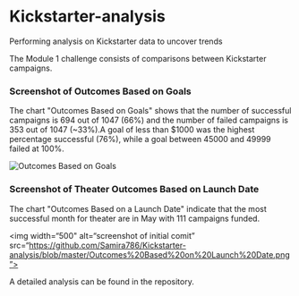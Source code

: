 # Kickstarter-analysis
Performing analysis on Kickstarter data to uncover trends

The Module 1 challenge consists of comparisons between Kickstarter campaigns.

### Screenshot of Outcomes Based on Goals

The chart "Outcomes Based on Goals" shows that the number of successful campaigns is 694 out of 1047 (66%) and the number of failed campaigns is 353 out of 1047 (~33%).A goal of less than $1000 was the highest percentage successful (76%), while a goal between 45000 and 49999 failed at 100%.

![Outcomes Based on Goals](https://github.com/Samira786/Kickstarter-analysis/blob/master/Outcomes%20Based%20on%20Goals.png”)

### Screenshot of Theater Outcomes Based on Launch Date

The chart "Outcomes Based on a Launch Date" indicate that the most successful month for theater are in May with 111 campaigns funded.

<img width=“500" alt=“screenshot of initial comit” src=“https://github.com/Samira786/Kickstarter-analysis/blob/master/Outcomes%20Based%20on%20Launch%20Date.png”>
                
A detailed analysis can be found in the repository.
